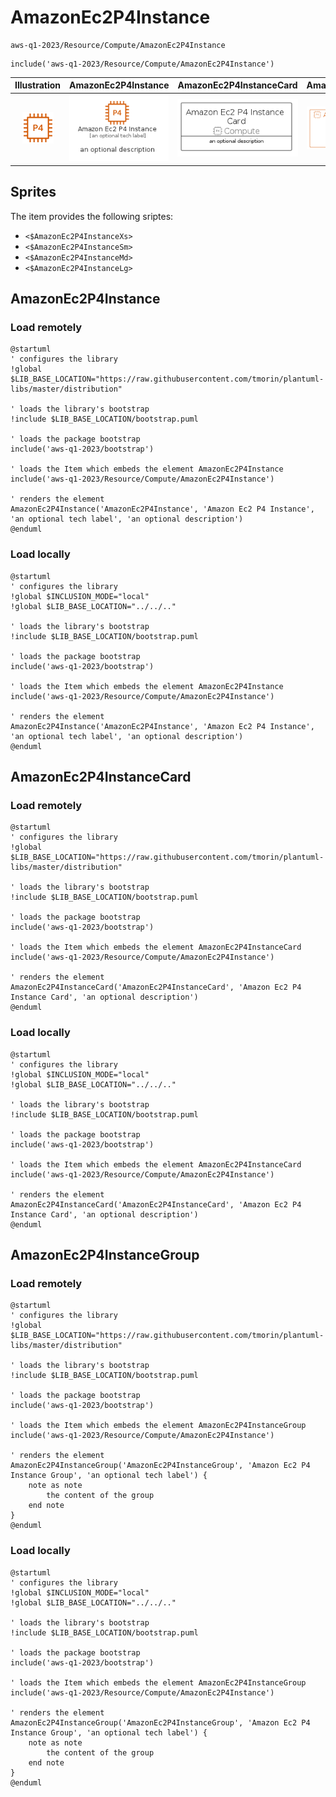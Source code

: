 # AmazonEc2P4Instance


```text
aws-q1-2023/Resource/Compute/AmazonEc2P4Instance
```

```text
include('aws-q1-2023/Resource/Compute/AmazonEc2P4Instance')
```



| Illustration | AmazonEc2P4Instance | AmazonEc2P4InstanceCard | AmazonEc2P4InstanceGroup |
| :---: | :---: | :---: | :---: |
| ![illustration for Illustration](../../../aws-q1-2023/Resource/Compute/AmazonEc2P4Instance.png) | ![illustration for AmazonEc2P4Instance](../../../aws-q1-2023/Resource/Compute/AmazonEc2P4Instance.Local.png) | ![illustration for AmazonEc2P4InstanceCard](../../../aws-q1-2023/Resource/Compute/AmazonEc2P4InstanceCard.Local.png) | ![illustration for AmazonEc2P4InstanceGroup](../../../aws-q1-2023/Resource/Compute/AmazonEc2P4InstanceGroup.Local.png) |



## Sprites
The item provides the following sriptes:

- `<$AmazonEc2P4InstanceXs>`
- `<$AmazonEc2P4InstanceSm>`
- `<$AmazonEc2P4InstanceMd>`
- `<$AmazonEc2P4InstanceLg>`





## AmazonEc2P4Instance

### Load remotely
```plantuml
@startuml
' configures the library
!global $LIB_BASE_LOCATION="https://raw.githubusercontent.com/tmorin/plantuml-libs/master/distribution"

' loads the library's bootstrap
!include $LIB_BASE_LOCATION/bootstrap.puml

' loads the package bootstrap
include('aws-q1-2023/bootstrap')

' loads the Item which embeds the element AmazonEc2P4Instance
include('aws-q1-2023/Resource/Compute/AmazonEc2P4Instance')

' renders the element
AmazonEc2P4Instance('AmazonEc2P4Instance', 'Amazon Ec2 P4 Instance', 'an optional tech label', 'an optional description')
@enduml
```

### Load locally
```plantuml
@startuml
' configures the library
!global $INCLUSION_MODE="local"
!global $LIB_BASE_LOCATION="../../.."

' loads the library's bootstrap
!include $LIB_BASE_LOCATION/bootstrap.puml

' loads the package bootstrap
include('aws-q1-2023/bootstrap')

' loads the Item which embeds the element AmazonEc2P4Instance
include('aws-q1-2023/Resource/Compute/AmazonEc2P4Instance')

' renders the element
AmazonEc2P4Instance('AmazonEc2P4Instance', 'Amazon Ec2 P4 Instance', 'an optional tech label', 'an optional description')
@enduml
```

## AmazonEc2P4InstanceCard

### Load remotely
```plantuml
@startuml
' configures the library
!global $LIB_BASE_LOCATION="https://raw.githubusercontent.com/tmorin/plantuml-libs/master/distribution"

' loads the library's bootstrap
!include $LIB_BASE_LOCATION/bootstrap.puml

' loads the package bootstrap
include('aws-q1-2023/bootstrap')

' loads the Item which embeds the element AmazonEc2P4InstanceCard
include('aws-q1-2023/Resource/Compute/AmazonEc2P4Instance')

' renders the element
AmazonEc2P4InstanceCard('AmazonEc2P4InstanceCard', 'Amazon Ec2 P4 Instance Card', 'an optional description')
@enduml
```

### Load locally
```plantuml
@startuml
' configures the library
!global $INCLUSION_MODE="local"
!global $LIB_BASE_LOCATION="../../.."

' loads the library's bootstrap
!include $LIB_BASE_LOCATION/bootstrap.puml

' loads the package bootstrap
include('aws-q1-2023/bootstrap')

' loads the Item which embeds the element AmazonEc2P4InstanceCard
include('aws-q1-2023/Resource/Compute/AmazonEc2P4Instance')

' renders the element
AmazonEc2P4InstanceCard('AmazonEc2P4InstanceCard', 'Amazon Ec2 P4 Instance Card', 'an optional description')
@enduml
```

## AmazonEc2P4InstanceGroup

### Load remotely
```plantuml
@startuml
' configures the library
!global $LIB_BASE_LOCATION="https://raw.githubusercontent.com/tmorin/plantuml-libs/master/distribution"

' loads the library's bootstrap
!include $LIB_BASE_LOCATION/bootstrap.puml

' loads the package bootstrap
include('aws-q1-2023/bootstrap')

' loads the Item which embeds the element AmazonEc2P4InstanceGroup
include('aws-q1-2023/Resource/Compute/AmazonEc2P4Instance')

' renders the element
AmazonEc2P4InstanceGroup('AmazonEc2P4InstanceGroup', 'Amazon Ec2 P4 Instance Group', 'an optional tech label') {
    note as note
        the content of the group
    end note
}
@enduml
```

### Load locally
```plantuml
@startuml
' configures the library
!global $INCLUSION_MODE="local"
!global $LIB_BASE_LOCATION="../../.."

' loads the library's bootstrap
!include $LIB_BASE_LOCATION/bootstrap.puml

' loads the package bootstrap
include('aws-q1-2023/bootstrap')

' loads the Item which embeds the element AmazonEc2P4InstanceGroup
include('aws-q1-2023/Resource/Compute/AmazonEc2P4Instance')

' renders the element
AmazonEc2P4InstanceGroup('AmazonEc2P4InstanceGroup', 'Amazon Ec2 P4 Instance Group', 'an optional tech label') {
    note as note
        the content of the group
    end note
}
@enduml
```

